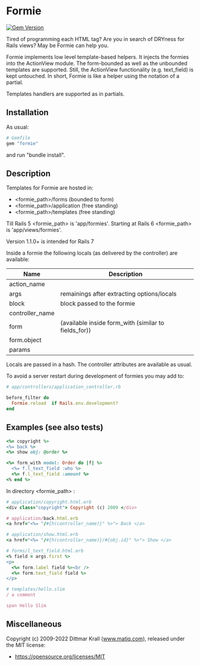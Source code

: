 # Formie

[![Gem Version](https://badge.fury.io/rb/formie.svg)](https://badge.fury.io/rb/formie)

Tired of programming each HTML tag?
Are you in search of DRYness for Rails views?
May be Formie can help you.

Formie implements low level template-based helpers.
It injects the formies into the ActionView module.
The form-bounded as well as the unbounded templates are supported.
Still, the ActionView functionality (e.g. text_field) is kept untouched.
In short, Formie is like a helper using the notation of a partial.

Templates handlers are supported as in partials.

## Installation

As usual:
```ruby
# Gemfile
gem "formie"
```
and run "bundle install".

## Description

Templates for Formie are hosted in:

- <formie_path>/forms       (bounded to form)
- <formie_path>/application (free standing)
- <formie_path>/templates   (free standing)

Till Rails 5 <formie_path> is 'app/formies'.
Starting at Rails 6 <formie_path> is 'app/views/formies'.

Version 1.1.0+ is intended for Rails 7

Inside a formie the following locals (as delivered by the
controller) are available:

|Name | Description
| --- | ---
| action_name
| args | remainings after extracting options/locals
| block | block passed to the formie
| controller_name
| form | (available inside form_with (similar to fields_for))
|  form.object
| params

Locals are passed in a hash.
The controller attributes are available as usual.

To avoid a server restart during development of formies you may add to:

```ruby
# app/controllers/application_controller.rb

before_filter do
  Formie.reload  if Rails.env.development?
end
```


## Examples (see also tests)

```ruby
<%= copyright %>
<%= back %>
<%= show obj: @order %>

<%= form_with model: Order do |f| %>
  <%= f.l_text_field :who %>
  <%= f.l_text_field :amount %>
<% end %>
```

In directory <formie_path> :

```ruby
# application/copyright.html.erb
<div class="copyright"> Copyright (c) 2009 </div>

# application/back.html.erb
<a href="<%= "/#{h(controller_name)}" %>"> Back </a>

# application/show.html.erb
<a href="<%= "/#{h(controller_name)}/#{obj.id}" %>"> Show </a>

# forms/l_text_field.html.erb
<% field = args.first %>
<p>
  <%= form.label field %><br />
  <%= form.text_field field %>
</p>

# templates/hello.slim
/ a comment

span Hello Slim
```

## Miscellaneous

Copyright (c) 2009-2022 Dittmar Krall (www.matiq.com),
released under the MIT license:

* https://opensource.org/licenses/MIT
